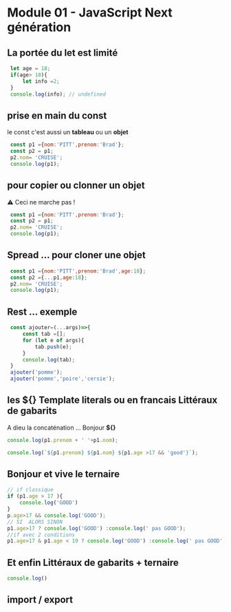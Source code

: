
# Module 01 - JavaScript Next génération

## La portée du let est limité
```js
 let age = 18;
 if(age> 18){
     let info =2;
 }
 console.log(info); // undefined
```
## prise en main du const
le const c'est aussi un **tableau** ou un **objet**
```js
 const p1 ={nom:'PITT',prenom:'Brad'};
 const p2 = p1;
 p2.nom= 'CRUISE';
 console.log(p1);
```
## pour copier ou clonner un objet
:warning: Ceci ne marche pas !
```js
 const p1 ={nom:'PITT',prenom:'Brad'};
 const p2 = p1;
 p2.nom= 'CRUISE';
 console.log(p1); 
```
## Spread ... pour cloner une objet
```js
 const p1 ={nom:'PITT',prenom:'Brad',age:18};
 const p2 ={...p1,age:18};
 p2.nom= 'CRUISE';
 console.log(p1);
 ```
## Rest ... exemple
```js
 const ajouter=(...args)=>{
     const tab =[];
     for (let e of args){
         tab.push(e);
     }
     console.log(tab);
 }
 ajouter('pomme');
 ajouter('pomme','poire','cersie');
 ```
## les ${} Template literals ou en francais Littéraux de gabarits
A dieu la concaténation ... Bonjour **${}**
```js
console.log(p1.prenom + ' '+p1.nom);

console.log(`${p1.prenom} ${p1.nom} ${p1.age >17 && 'good'}`);
```
## Bonjour et vive le ternaire
```js
// if classique
if (p1.age > 17 ){
    console.log('GOOD')
}
p.age>17 && console.log('GOOD');
// SI  ALORS SINON
p1.age>17 ? console.log('GOOD') :console.log(' pas GOOD');
//if avec 2 conditions
p1.age>17 & p1.age < 19 ? console.log('GOOD') :console.log(' pas GOOD');
```

## Et enfin Littéraux de gabarits + ternaire
```js
console.log()
```


## import / export